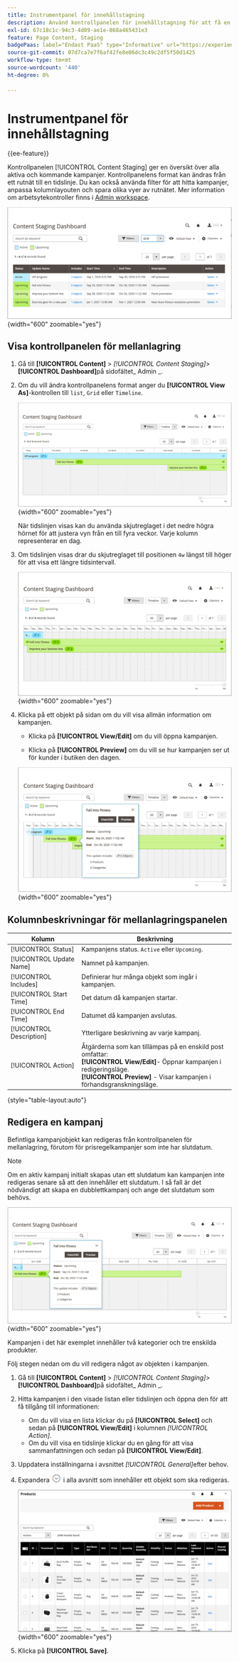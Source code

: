 ```yaml
---
title: Instrumentpanel för innehållstagning
description: Använd kontrollpanelen för innehållstagning för att få en översikt över alla aktiva och kommande kampanjer.
exl-id: 67c18c1c-94c3-4d89-ae1e-868a465431e3
feature: Page Content, Staging
badgePaas: label="Endast PaaS" type="Informative" url="https://experienceleague.adobe.com/sv/docs/commerce/user-guides/product-solutions" tooltip="Gäller endast Adobe Commerce i molnprojekt (Adobe-hanterad PaaS-infrastruktur) och lokala projekt."
source-git-commit: 07d7ca7e7f6af42fe8e06dc3c49c2df5f50d1425
workflow-type: tm+mt
source-wordcount: '440'
ht-degree: 0%

---
```


# Instrumentpanel för innehållstagning

{{ee-feature}}

Kontrollpanelen [!UICONTROL Content Staging] ger en översikt över alla aktiva och kommande kampanjer. Kontrollpanelens format kan ändras från ett rutnät till en tidslinje. Du kan också använda filter för att hitta kampanjer, anpassa kolumnlayouten och spara olika vyer av rutnätet. Mer information om arbetsytekontroller finns i [Admin workspace](../getting-started/admin-workspace.md).

![Kontrollpanelen för mellanlagring i stödrastervyn](./assets/content-staging-grid-view.png){width="600" zoomable="yes"}

## Visa kontrollpanelen för mellanlagring

1. Gå till **[!UICONTROL Content]** > _[!UICONTROL Content Staging]_>**[!UICONTROL Dashboard]**&#x200B;på sidofältet_ Admin _.

1. Om du vill ändra kontrollpanelens format anger du **[!UICONTROL View As]**-kontrollen till `list`, `Grid` eller `Timeline`.

   ![Tidslinjevy](./assets/content-staging-dashboard-timeline.png){width="600" zoomable="yes"}

   När tidslinjen visas kan du använda skjutreglaget i det nedre högra hörnet för att justera vyn från en till fyra veckor. Varje kolumn representerar en dag.

1. Om tidslinjen visas drar du skjutreglaget till positionen `4w` längst till höger för att visa ett längre tidsintervall.

   ![Fyrveckorsvy](./assets/content-staging-timeline-4-week-view.png){width="600" zoomable="yes"}

1. Klicka på ett objekt på sidan om du vill visa allmän information om kampanjen.

   - Klicka på **[!UICONTROL View/Edit]** om du vill öppna kampanjen.

   - Klicka på **[!UICONTROL Preview]** om du vill se hur kampanjen ser ut för kunder i butiken den dagen.

   ![Kampanjinformation](./assets/content-staging-campaign-info.png){width="600" zoomable="yes"}

## Kolumnbeskrivningar för mellanlagringspanelen

| Kolumn | Beskrivning |
|--- |--- |
| [!UICONTROL Status] | Kampanjens status. `Active` eller `Upcoming`. |
| [!UICONTROL Update Name] | Namnet på kampanjen. |
| [!UICONTROL Includes] | Definierar hur många objekt som ingår i kampanjen. |
| [!UICONTROL Start Time] | Det datum då kampanjen startar. |
| [!UICONTROL End Time] | Datumet då kampanjen avslutas. |
| [!UICONTROL Description] | Ytterligare beskrivning av varje kampanj. |
| [!UICONTROL Action] | Åtgärderna som kan tillämpas på en enskild post omfattar:<br/>**[!UICONTROL View/Edit]**- Öppnar kampanjen i redigeringsläge.<br/>**[!UICONTROL Preview]** - Visar kampanjen i förhandsgranskningsläge. |

{style="table-layout:auto"}

## Redigera en kampanj

Befintliga kampanjobjekt kan redigeras från kontrollpanelen för mellanlagring, förutom för prisregelkampanjer som inte har slutdatum.

>[!NOTE]
>
>Om en aktiv kampanj initialt skapas utan ett slutdatum kan kampanjen inte redigeras senare så att den innehåller ett slutdatum. I så fall är det nödvändigt att skapa en dubblettkampanj och ange det slutdatum som behövs.

![Kampanjinformation](./assets/content-staging-dashboard-view-edit.png){width="600" zoomable="yes"}

Kampanjen i det här exemplet innehåller två kategorier och tre enskilda produkter.

Följ stegen nedan om du vill redigera något av objekten i kampanjen.

1. Gå till **[!UICONTROL Content]** > _[!UICONTROL Content Staging]_>**[!UICONTROL Dashboard]**&#x200B;på sidofältet_ Admin _.

1. Hitta kampanjen i den visade listan eller tidslinjen och öppna den för att få tillgång till informationen:

   - Om du vill visa en lista klickar du på **[!UICONTROL Select]** och sedan på **[!UICONTROL View/Edit]** i kolumnen _[!UICONTROL Action]_.
   - Om du vill visa en tidslinje klickar du en gång för att visa sammanfattningen och sedan på **[!UICONTROL View/Edit]**.

1. Uppdatera inställningarna i avsnittet _[!UICONTROL General]_&#x200B;efter behov.

1. Expandera ![Expansionsväljaren](../assets/icon-display-expand.png) i alla avsnitt som innehåller ett objekt som ska redigeras.

   ![Uppdaterar tilldelade produkter för ett kampanjobjekt](./assets/content-staging-campaign-edit-products.png){width="600" zoomable="yes"}

1. Klicka på **[!UICONTROL Save]**.
